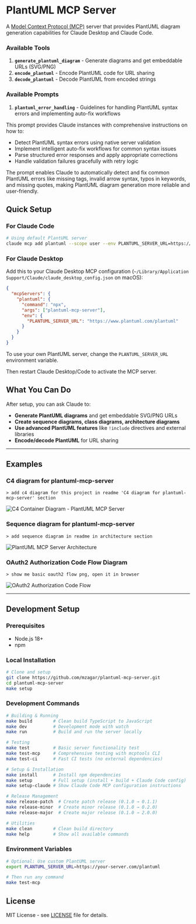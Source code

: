 # PlantUML MCP Server

A [Model Context Protocol (MCP)](https://modelcontextprotocol.io/) server that provides PlantUML diagram generation capabilities for Claude Desktop and Claude Code.

### Available Tools

1. **`generate_plantuml_diagram`** - Generate diagrams and get embeddable URLs (SVG/PNG)
2. **`encode_plantuml`** - Encode PlantUML code for URL sharing
3. **`decode_plantuml`** - Decode PlantUML from encoded strings

### Available Prompts

1. **`plantuml_error_handling`** - Guidelines for handling PlantUML syntax errors and implementing auto-fix workflows

This prompt provides Claude instances with comprehensive instructions on how to:
- Detect PlantUML syntax errors using native server validation
- Implement intelligent auto-fix workflows for common syntax issues
- Parse structured error responses and apply appropriate corrections
- Handle validation failures gracefully with retry logic

The prompt enables Claude to automatically detect and fix common PlantUML errors like missing tags, invalid arrow syntax, typos in keywords, and missing quotes, making PlantUML diagram generation more reliable and user-friendly.


## Quick Setup

### For Claude Code

```bash
# Using default PlantUML server
claude mcp add plantuml --scope user --env PLANTUML_SERVER_URL=https://www.plantuml.com/plantuml -- npx plantuml-mcp-server
```

### For Claude Desktop

Add this to your Claude Desktop MCP configuration (`~/Library/Application Support/Claude/claude_desktop_config.json` on macOS):

```json
{
  "mcpServers": {
    "plantuml": {
      "command": "npx",
      "args": ["plantuml-mcp-server"],
      "env": {
        "PLANTUML_SERVER_URL": "https://www.plantuml.com/plantuml"
      }
    }
  }
}
```

To use your own PlantUML server, change the `PLANTUML_SERVER_URL` environment variable.

Then restart Claude Desktop/Code to activate the MCP server.


## What You Can Do

After setup, you can ask Claude to:
- **Generate PlantUML diagrams** and get embeddable SVG/PNG URLs
- **Create sequence diagrams, class diagrams, architecture diagrams** 
- **Use advanced PlantUML features** like `!include` directives and external libraries
- **Encode/decode PlantUML** for URL sharing

---

## Examples

### C4 diagram for plantuml-mcp-server

```
> add c4 diagram for this project in readme 'C4 diagram for plantuml-mcp-server' section
```

![C4 Container Diagram - PlantUML MCP Server](https://www.plantuml.com/plantuml/png/ZLLDRzj64BtpLqnvYGHGvg4--HH7Lc8NZYFOSei21eWrEQ8sMivkTuQoXA3_lLX-Mb8Av2HnEVFcxNjlm8yioajTcUWtJRcf2uIDYEEhDFNgxQBKigbVQqQVMn8akSXjbJgZAFJCM0gZNzFvvMmPZfw_tgULOa6VpY-pkILHcj1Vk80VtL___UrvbVrrjxhDxXTV5WytasaKYHQ3CB-4eHnkj2gzgc06FIfydI_X2VqEVHGjqREbII2LG7o3EpJMeOyJY9yP6UP6XMlCRO7f3V9Mh8kdqG0_oPlt2SHjOUYxleDhPisYICBpqjiSEO25AU3ndnfPE9v68qxsoTPKA7-OLBdBk24NMiyfnrFu4G70UCN9KFwkAe7umHPuyPtJrS7XK-wrQzZSAYeCSeFel1MRMmEvhQgQTAv4Mugd9_XYhU44ubNuXHQWcN2C_3iqXLTG8g5NWbblRLQq9YI0bDjYV950WKS7PxETjvKJRcKC__v__jBRdIwGOHYBtbkVRKA3fX9QB7ZJiW5LYvsjzHxAMXTeD26VpTufeuj6aWJYFuS7M52f2Sy9D84PB6jT0LAYTmWD5IXGCEyq_ZUAdWuiM6MBlKm6pkVUZuu-8XNe6JevEGbNQk_Sue-Cu-bxT79L0Z6v2Xwnr2p-q0Ycygqg4Ofmeb_hhYzwHDCjn93kQzuohAqVhzTpYATDVLzvbCK_dhuzp1wNyp2CfT0Mn2jYPxrqRNrv7x6vCeRRfz3K9waFJf-Na-un99zHyas8G7iIC5fbXX0S-Hr0kj4_CniP-42YzW7d5TVMOn_kLghG_xxntCNRrMevhdm2SIfx0QJ2MKtIIDeGF67pAq2yAnD87PK3N0UIVLBvTd1a5ESB2lyq-0d4cWIDqIMImB5Y7R4s46sGxeYbCMgd5P1hv0cubHATG-qQwKAIo0g2r-L6mAvx9d05mwhcjd8UDqYiT_X29rvfOl5rip3yGa6hzpI7cxnPlrqR-yQd0qThu0gEjlC3TulvGijsJnR72_f2uMxxsV1rwl8-woYY2fiOHH-HYheo_m40)


### Sequence diagram for plantuml-mcp-server

```
> add sequence diagram in readme in architecture section
```

![PlantUML MCP Server Architecture](https://www.plantuml.com/plantuml/png/XLHDZzem4BtxLups50wKGwiU8b4j0aehmIhYwuI4J3m4guwTscDMjEf_hnoJyB5BUujddcVUUpFnioDkoPUAaII5a2ckQJMRmcoOmGBj4IrqOM3pWoJCoLk4hygyCiPpCXQULWxj4t07uODLt9BCPSKrmTDGSIyGHkX-aAbgK0pTmjxfM6Ddm-nzu8VSb3MY2J3MxpTSlsj9aYlvYvCq6lfzTgRH_H8gfh08UgzwRNJYI4W3PBbsbR7KOI7RuDk226ICSkb6Tw50ZPOJRgj0mPTgAoGlB2z34dLkn2KLGW9lGZNXKRm1arWhi0tE1ih1oq0WKazXZZyzEheCvzpjNjj3MaaR23nk1KQwJUca1coqTr8Na7j7femGgOlcNWDEuTjocS5alDpeNjEYvuv5xtUiAlwmbdCxWFMauG-24s-ANiIIjngmtA4GVASGLlFfbT9WJWeZwIh5JwqJmT7ncUP37sl0rOw7qxs7TzFxbtE3gbAdIxN6fVIo19y_9PrmubM5MdpSdGXTZ9ppEqb9vv43qK9mP8Ftzmui3kQrnLXqNb7SA_oF2pNWoeKtzMjnTokRd3jj8_hMY3aUqJfi7O3AcXoTUo3CM5b8pTN3GLm9Z3J4PSxQ48ALnO70xEj70ff_VsZqNXO-_amf0-X2DXsyB5UpwNOndg_7ysrOfH0VuPvxHIaq-iAZKcU6joiFN1N6IZh4x68zwMKl4zWRMt82vwlmOZ3K0W8nnfvH2r-glm00)





### OAuth2 Authorization Code Flow Diagram

```
> show me basic oauth2 flow png, open it in browser
```

![OAuth2 Authorization Code Flow](https://www.plantuml.com/plantuml/png/RPDRJnin48NV_IkEUAYe6amJUbrrWK0fGgf41BHFI97n3ed5njwE9mJwwoll9M5JNbRMpl6PRux6nr4Cot9HAd5I4Yx7IvcFaBw1tLyZBdYSXeBmemmhfOoLmDZv5ObtO2BIGLM6nLbN6I_OEIqTUS6ugcxzxWc7LIH-MskRIb_TRtHD_DWQfq9VUaKnBDbIgxhrk-F9HUFSbPJAyotsoTn4GfwhH8gzmvOYmr3ZmZjnHWXbc3clMlAzmtgg32EDAoeSanL8WEdvnXf2-I04ThEvP3W_ky5-fw8ZfbW57sagpnNbDXJqnjOTfgx8jTPgZPI8Cnne_4mSi4m5UN6cZ2gLDaGVD4wJfHT4oqH-o-AZnZcdi2hYXOlH1RzswER-fBSIIcIzERgXCrXJbdV6FXmbJMxkx71qK6Ty4nx8u-p9pesVqIRaJOGDq6Uz4IKFt0U6fCkzZfFBwnlir_zl_Jga0TfZ9CiaWuPqUvul6cDhASR65-_0TCyKvssVUYKc5vte5THkUp9yrRMKwS-Iec3bPFuARI--32Tac1ZVJDrWMkiFrNfRUms6xpL-cz8LQUiQvvV2zMuEDIOSXAnG0UuKXH7ptvOEHnhVNQnAyungVSS6B-cnDU3XaRWr7smU2_h1qLFbc2BClH0ZXWL1t8AqGkhKJpMzXna9FArWNfXeHRv0wgdKCVbYkIZ_0G00)

---

## Development Setup

### Prerequisites
- Node.js 18+ 
- npm

### Local Installation

```bash
# Clone and setup
git clone https://github.com/mzagar/plantuml-mcp-server.git
cd plantuml-mcp-server
make setup
```

### Development Commands

```bash
# Building & Running
make build        # Clean build TypeScript to JavaScript
make dev          # Development mode with watch
make run          # Build and run the server locally

# Testing
make test         # Basic server functionality test
make test-mcp     # Comprehensive testing with mcptools CLI
make test-ci      # Fast CI tests (no external dependencies)

# Setup & Installation  
make install      # Install npm dependencies
make setup        # Full setup (install + build + Claude Code config)
make setup-claude # Show Claude Code MCP configuration instructions

# Release Management
make release-patch  # Create patch release (0.1.0 → 0.1.1)
make release-minor  # Create minor release (0.1.0 → 0.2.0) 
make release-major  # Create major release (0.1.0 → 2.0.0)

# Utilities
make clean        # Clean build directory
make help         # Show all available commands
```

### Environment Variables

```bash
# Optional: Use custom PlantUML server
export PLANTUML_SERVER_URL=https://your-server.com/plantuml

# Then run any command
make test-mcp
```

## License

MIT License - see [LICENSE](LICENSE) file for details.